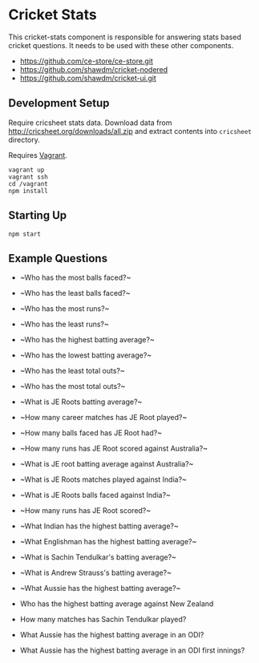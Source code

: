 # Cricket Stats

This cricket-stats component is responsible for answering stats based cricket questions.  It needs to be used with these other components.
* https://github.com/ce-store/ce-store.git
* https://github.com/shawdm/cricket-nodered
* https://github.com/shawdm/cricket-ui.git


## Development Setup
Require cricsheet stats data.  Download data from http://cricsheet.org/downloads/all.zip and extract contents into ````cricsheet```` directory.

Requires [Vagrant](https://www.vagrantup.com).

    vagrant up
    vagrant ssh
    cd /vagrant
    npm install


## Starting Up
    npm start


## Example Questions
* ~Who has the most balls faced?~
* ~Who has the least balls faced?~
* ~Who has the most runs?~
* ~Who has the least runs?~
* ~Who has the highest batting average?~
* ~Who has the lowest batting average?~
* ~Who has the least total outs?~
* ~Who has the most total outs?~

* ~What is JE Roots batting average?~
* ~How many career matches has JE Root played?~

* ~How many balls faced has JE Root had?~

* ~How many runs has JE Root scored against Australia?~
* ~What is JE root batting average against Australia?~
* ~What is JE Roots matches played against India?~

* ~What is JE Roots balls faced against India?~
* ~How many runs has JE Root scored?~

* ~What Indian has the highest batting average?~
* ~What Englishman has the highest batting average?~

* ~What is Sachin Tendulkar's batting average?~

* ~What is Andrew Strauss's batting average?~
* ~What Aussie has the highest batting average?~

* Who has the highest batting average against New Zealand
* How many matches has Sachin Tendulkar played?

* What Aussie has the highest batting average in an ODI?
* What Aussie has the highest batting average in an ODI first innings?
